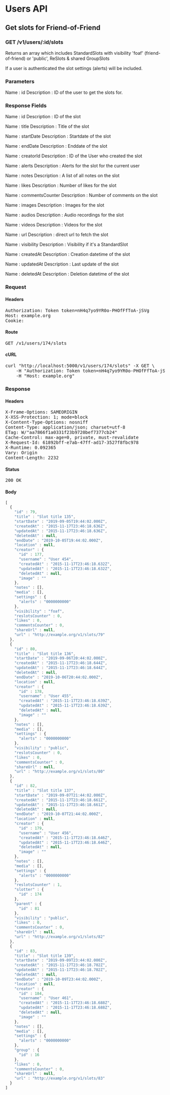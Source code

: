 # Users API

## Get slots for Friend-of-Friend

### GET /v1/users/:id/slots

Returns an array which includes StandardSlots with visibility &#39;foaf&#39; (friend-of-friend) or &#39;public&#39;, ReSlots &amp; shared GroupSlots

If a user is authenticated the slot settings (alerts) will be included.

### Parameters

Name : id
Description : ID of the user to get the slots for.


### Response Fields

Name : id
Description : ID of the slot

Name : title
Description : Title of the slot

Name : startDate
Description : Startdate of the slot

Name : endDate
Description : Enddate of the slot

Name : creatorId
Description : ID of the User who created the slot

Name : alerts
Description : Alerts for the slot for the current user

Name : notes
Description : A list of all notes on the slot

Name : likes
Description : Number of likes for the slot

Name : commentsCounter
Description : Number of comments on the slot

Name : images
Description : Images for the slot

Name : audios
Description : Audio recordings for the slot

Name : videos
Description : Videos for the slot

Name : url
Description : direct url to fetch the slot

Name : visibility
Description : Visibility if it&#39;s a StandardSlot

Name : createdAt
Description : Creation datetime of the slot

Name : updatedAt
Description : Last update of the slot

Name : deletedAt
Description : Deletion datetime of the slot

### Request

#### Headers

<pre>Authorization: Token token=nH4q7yo9YR0o-PHOfFfToA-jSVg
Host: example.org
Cookie: </pre>

#### Route

<pre>GET /v1/users/174/slots</pre>

#### cURL

<pre class="request">curl &quot;http://localhost:5000/v1/users/174/slots&quot; -X GET \
	-H &quot;Authorization: Token token=nH4q7yo9YR0o-PHOfFfToA-jSVg&quot; \
	-H &quot;Host: example.org&quot;</pre>

### Response

#### Headers

<pre>X-Frame-Options: SAMEORIGIN
X-XSS-Protection: 1; mode=block
X-Content-Type-Options: nosniff
Content-Type: application/json; charset=utf-8
ETag: W/&quot;aa7866f1a0331f23b9720bef7377cb24&quot;
Cache-Control: max-age=0, private, must-revalidate
X-Request-Id: 61892bff-e7ab-47ff-ad17-3527f8fbc978
X-Runtime: 0.092365
Vary: Origin
Content-Length: 2232</pre>

#### Status

<pre>200 OK</pre>

#### Body

```javascript
[
  {
    "id" : 79,
    "title" : "Slot title 135",
    "startDate" : "2019-09-05T19:44:02.000Z",
    "createdAt" : "2015-11-17T23:46:18.636Z",
    "updatedAt" : "2015-11-17T23:46:18.636Z",
    "deletedAt" : null,
    "endDate" : "2019-10-05T19:44:02.000Z",
    "location" : null,
    "creator" : {
      "id" : 177,
      "username" : "User 454",
      "createdAt" : "2015-11-17T23:46:18.632Z",
      "updatedAt" : "2015-11-17T23:46:18.632Z",
      "deletedAt" : null,
      "image" : ""
    },
    "notes" : [],
    "media" : [],
    "settings" : {
      "alerts" : "0000000000"
    },
    "visibility" : "foaf",
    "reslotsCounter" : 0,
    "likes" : 0,
    "commentsCounter" : 0,
    "shareUrl" : null,
    "url" : "http://example.org/v1/slots/79"
  },
  {
    "id" : 80,
    "title" : "Slot title 136",
    "startDate" : "2019-09-06T20:44:02.000Z",
    "createdAt" : "2015-11-17T23:46:18.644Z",
    "updatedAt" : "2015-11-17T23:46:18.644Z",
    "deletedAt" : null,
    "endDate" : "2019-10-06T20:44:02.000Z",
    "location" : null,
    "creator" : {
      "id" : 178,
      "username" : "User 455",
      "createdAt" : "2015-11-17T23:46:18.639Z",
      "updatedAt" : "2015-11-17T23:46:18.639Z",
      "deletedAt" : null,
      "image" : ""
    },
    "notes" : [],
    "media" : [],
    "settings" : {
      "alerts" : "0000000000"
    },
    "visibility" : "public",
    "reslotsCounter" : 0,
    "likes" : 0,
    "commentsCounter" : 0,
    "shareUrl" : null,
    "url" : "http://example.org/v1/slots/80"
  },
  {
    "id" : 82,
    "title" : "Slot title 137",
    "startDate" : "2019-09-07T21:44:02.000Z",
    "createdAt" : "2015-11-17T23:46:18.661Z",
    "updatedAt" : "2015-11-17T23:46:18.661Z",
    "deletedAt" : null,
    "endDate" : "2019-10-07T21:44:02.000Z",
    "location" : null,
    "creator" : {
      "id" : 179,
      "username" : "User 456",
      "createdAt" : "2015-11-17T23:46:18.646Z",
      "updatedAt" : "2015-11-17T23:46:18.646Z",
      "deletedAt" : null,
      "image" : ""
    },
    "notes" : [],
    "media" : [],
    "settings" : {
      "alerts" : "0000000000"
    },
    "reslotsCounter" : 1,
    "slotter" : {
      "id" : 174
    },
    "parent" : {
      "id" : 81
    },
    "visibility" : "public",
    "likes" : 0,
    "commentsCounter" : 0,
    "shareUrl" : null,
    "url" : "http://example.org/v1/slots/82"
  },
  {
    "id" : 83,
    "title" : "Slot title 139",
    "startDate" : "2019-09-09T23:44:02.000Z",
    "createdAt" : "2015-11-17T23:46:18.702Z",
    "updatedAt" : "2015-11-17T23:46:18.702Z",
    "deletedAt" : null,
    "endDate" : "2019-10-09T23:44:02.000Z",
    "location" : null,
    "creator" : {
      "id" : 184,
      "username" : "User 461",
      "createdAt" : "2015-11-17T23:46:18.688Z",
      "updatedAt" : "2015-11-17T23:46:18.688Z",
      "deletedAt" : null,
      "image" : ""
    },
    "notes" : [],
    "media" : [],
    "settings" : {
      "alerts" : "0000000000"
    },
    "group" : {
      "id" : 16
    },
    "likes" : 0,
    "commentsCounter" : 0,
    "shareUrl" : null,
    "url" : "http://example.org/v1/slots/83"
  }
]
```
